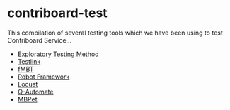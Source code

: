 # contriboard-test

This compilation of several testing tools which we have been using to test Contriboard Service...

  * [Exploratory Testing Method](https://github.com/N4SJAMK/teamboard-test/wiki/expoloratory-testing-session)
  * [Testlink](http://testlink.org)
  * [fMBT](https://01.org/fmbt)
  * [Robot Framework](http://robotframework.org/)
  * [Locust](https://github.com/N4SJAMK/locust-contriboard) 
  * [Q-Automate](https://github.com/N4SJAMK/teamboard-test/tree/master/qautomate/ContriboardModel)
  * [MBPet]()
